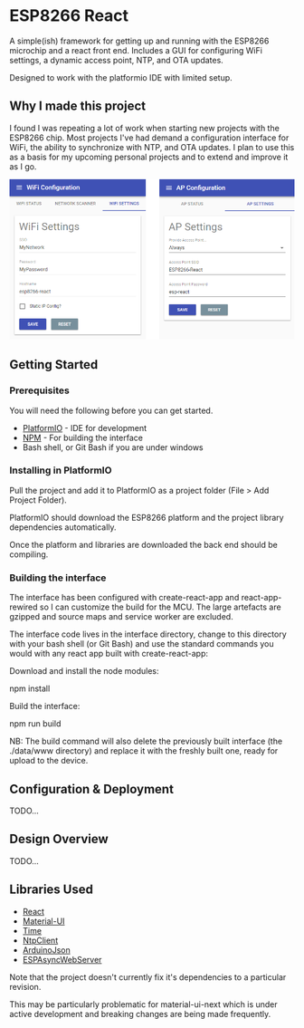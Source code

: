 # ESP8266 React

A simple(ish) framework for getting up and running with the ESP8266 microchip and a react front end. Includes a GUI for configuring WiFi settings, a dynamic access point, NTP, and OTA updates.

Designed to work with the platformio IDE with limited setup.

## Why I made this project

I found I was repeating a lot of work when starting new projects with the ESP8266 chip. Most projects I've had demand a configuration interface for WiFi, the ability to synchronize with NTP, and OTA updates. I plan to use this as a basis for my upcoming personal projects and to extend and improve it as I go.

![Screenshots](/screenshots/screenshots.png?raw=true "Screenshots")

## Getting Started

### Prerequisites

You will need the following before you can get started.

* [PlatformIO](https://platformio.org/) - IDE for development
* [NPM](https://www.npmjs.com/) - For building the interface
* Bash shell, or Git Bash if you are under windows

### Installing in PlatformIO

Pull the project and add it to PlatformIO as a project folder (File > Add Project Folder).

PlatformIO should download the ESP8266 platform and the project library dependencies automatically.

Once the platform and libraries are downloaded the back end should be compiling.

### Building the interface

The interface has been configured with create-react-app and react-app-rewired so I can customize the build for the MCU. The large artefacts are gzipped and source maps and service worker are excluded.

The interface code lives in the interface directory, change to this directory with your bash shell (or Git Bash) and use the standard commands you would with any react app built with create-react-app:

Download and install the node modules:

npm install

Build the interface:

npm run build

NB: The build command will also delete the previously built interface (the ./data/www directory) and replace it with the freshly built one, ready for upload to the device.

## Configuration & Deployment

TODO...

## Design Overview

TODO...

## Libraries Used

* [React](https://reactjs.org/)
* [Material-UI](https://material-ui-next.com/)
* [Time](https://github.com/PaulStoffregen/Time)
* [NtpClient](https://github.com/gmag11/NtpClient)
* [ArduinoJson](https://github.com/bblanchon/ArduinoJson)
* [ESPAsyncWebServer](https://github.com/me-no-dev/ESPAsyncWebServer)

Note that the project doesn't currently fix it's dependencies to a particular revision.

This may be particularly problematic for material-ui-next which is under active development and breaking changes are being made frequently.
